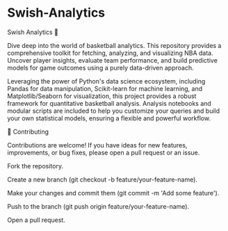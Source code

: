 # Swish-Analytics

Swish Analytics 🏀

Dive deep into the world of basketball analytics. This repository provides a comprehensive toolkit for fetching, analyzing, and visualizing NBA data. Uncover player insights, evaluate team performance, and build predictive models for game outcomes using a purely data-driven approach.

Leveraging the power of Python's data science ecosystem, including Pandas for data manipulation, Scikit-learn for machine learning, and Matplotlib/Seaborn for visualization, this project provides a robust framework for quantitative basketball analysis. Analysis notebooks and modular scripts are included to help you customize your queries and build your own statistical models, ensuring a flexible and powerful workflow.

🤝 Contributing

Contributions are welcome! If you have ideas for new features, improvements, or bug fixes, please open a pull request or an issue.

Fork the repository.

Create a new branch (git checkout -b feature/your-feature-name).

Make your changes and commit them (git commit -m 'Add some feature').

Push to the branch (git push origin feature/your-feature-name).

Open a pull request.
